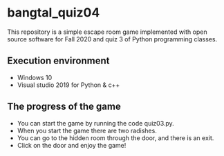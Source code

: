 # bangtal_quiz04
This repository is a simple escape room game implemented with open source software for Fall 2020 and quiz 3 of Python programming classes.
## Execution environment
 - Windows 10
 - Visual studio 2019 for Python & c++
## The progress of the game
 - You can start the game by running the code quiz03.py.
 - When you start the game there are two radishes.
 - You can go to the hidden room through the door, and there is an exit.
 - Click on the door and enjoy the game!
